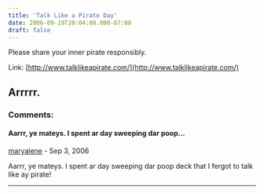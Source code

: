 ```yaml
---
title: 'Talk Like a Pirate Day'
date: 2006-09-19T20:04:00.000-07:00
draft: false
---
```


Please share your inner pirate responsibly.  
  
Link: [http://www.talklikeapirate.com/](http://www.talklikeapirate.com/)  
  
Arrrrr.
---
### Comments:
#### Aarrr, ye mateys. I spent ar day sweeping dar poop...
[maryalene](https://www.blogger.com/profile/00062420724478999336 "noreply@blogger.com") - <time datetime="2006-09-20T19:03:00.000-07:00">Sep 3, 2006</time>

Aarrr, ye mateys. I spent ar day sweeping dar poop deck that I fergot to talk like ay pirate!
<hr />

